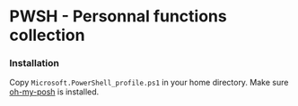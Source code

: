# PWSH - Personnal functions collection

### Installation
Copy `Microsoft.PowerShell_profile.ps1` in your home directory. Make sure [oh-my-posh](https://ohmyposh.dev/) is installed.
